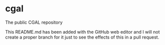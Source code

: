 cgal
====

The public CGAL repository

This README.md has been added with the GitHub web editor and I will not create a proper branch for it just to see the effects of this in a pull request.

